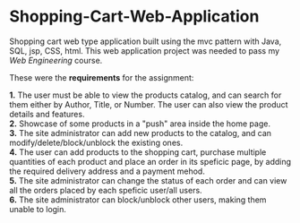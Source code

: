 # Shopping-Cart-Web-Application
Shopping cart web type application built using the mvc pattern with Java, SQL, jsp, CSS, html. This web application project was needed to pass my *Web Engineering* course.

These were the **requirements** for the assignment:

**1.** The user must be able to view the products catalog, and can search for them either by Author, Title, or Number. The user can also view the product details and features.  
**2.** Showcase of some products in a "push" area inside the home page.  
**3.** The site administrator can add new products to the catalog, and can modify/delete/block/unblock the existing ones.    
**4.** The user can add products to the shopping cart, purchase multiple quantities of each product and place an order in its speficic page, by adding the required delivery address and a payment mehod.  
**5.** The site administrator can change the status of each order and can view all the orders placed by each speficic user/all users.  
**6.** The site administrator can block/unblock other users, making them unable to login.   

